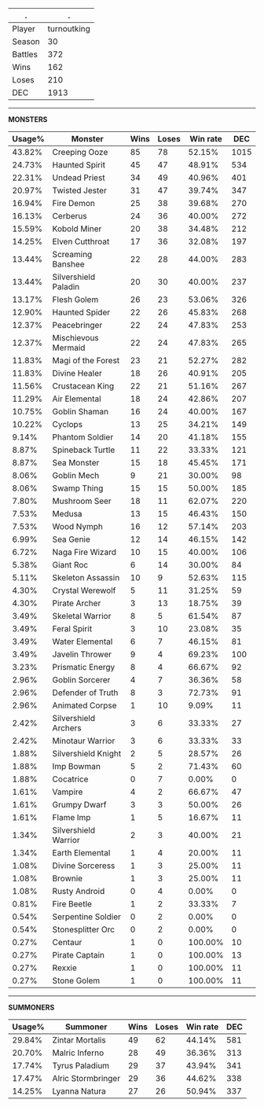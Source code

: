 .|.
|-|-
Player|turnoutking
Season|30
Battles|372
Wins|162
Loses|210
DEC|1913

---
**MONSTERS**

Usage%|Monster|Wins|Loses|Win rate|DEC|
-|-|-|-|-|-|
43.82%|Creeping Ooze|85|78|52.15%|1015|
24.73%|Haunted Spirit|45|47|48.91%|534|
22.31%|Undead Priest|34|49|40.96%|401|
20.97%|Twisted Jester|31|47|39.74%|347|
16.94%|Fire Demon|25|38|39.68%|270|
16.13%|Cerberus|24|36|40.00%|272|
15.59%|Kobold Miner|20|38|34.48%|212|
14.25%|Elven Cutthroat|17|36|32.08%|197|
13.44%|Screaming Banshee|22|28|44.00%|283|
13.44%|Silvershield Paladin|20|30|40.00%|237|
13.17%|Flesh Golem|26|23|53.06%|326|
12.90%|Haunted Spider|22|26|45.83%|268|
12.37%|Peacebringer|22|24|47.83%|253|
12.37%|Mischievous Mermaid|22|24|47.83%|265|
11.83%|Magi of the Forest|23|21|52.27%|282|
11.83%|Divine Healer|18|26|40.91%|205|
11.56%|Crustacean King|22|21|51.16%|267|
11.29%|Air Elemental|18|24|42.86%|207|
10.75%|Goblin Shaman|16|24|40.00%|167|
10.22%|Cyclops|13|25|34.21%|149|
9.14%|Phantom Soldier|14|20|41.18%|155|
8.87%|Spineback Turtle|11|22|33.33%|121|
8.87%|Sea Monster|15|18|45.45%|171|
8.06%|Goblin Mech|9|21|30.00%|98|
8.06%|Swamp Thing|15|15|50.00%|185|
7.80%|Mushroom Seer|18|11|62.07%|220|
7.53%|Medusa|13|15|46.43%|150|
7.53%|Wood Nymph|16|12|57.14%|203|
6.99%|Sea Genie|12|14|46.15%|142|
6.72%|Naga Fire Wizard|10|15|40.00%|106|
5.38%|Giant Roc|6|14|30.00%|84|
5.11%|Skeleton Assassin|10|9|52.63%|115|
4.30%|Crystal Werewolf|5|11|31.25%|59|
4.30%|Pirate Archer|3|13|18.75%|39|
3.49%|Skeletal Warrior|8|5|61.54%|87|
3.49%|Feral Spirit|3|10|23.08%|35|
3.49%|Water Elemental|6|7|46.15%|81|
3.49%|Javelin Thrower|9|4|69.23%|100|
3.23%|Prismatic Energy|8|4|66.67%|92|
2.96%|Goblin Sorcerer|4|7|36.36%|58|
2.96%|Defender of Truth|8|3|72.73%|91|
2.96%|Animated Corpse|1|10|9.09%|11|
2.42%|Silvershield Archers|3|6|33.33%|27|
2.42%|Minotaur Warrior|3|6|33.33%|33|
1.88%|Silvershield Knight|2|5|28.57%|26|
1.88%|Imp Bowman|5|2|71.43%|60|
1.88%|Cocatrice|0|7|0.00%|0|
1.61%|Vampire|4|2|66.67%|47|
1.61%|Grumpy Dwarf|3|3|50.00%|26|
1.61%|Flame Imp|1|5|16.67%|11|
1.34%|Silvershield Warrior|2|3|40.00%|21|
1.34%|Earth Elemental|1|4|20.00%|11|
1.08%|Divine Sorceress|1|3|25.00%|11|
1.08%|Brownie|1|3|25.00%|11|
1.08%|Rusty Android|0|4|0.00%|0|
0.81%|Fire Beetle|1|2|33.33%|7|
0.54%|Serpentine Soldier|0|2|0.00%|0|
0.54%|Stonesplitter Orc|0|2|0.00%|0|
0.27%|Centaur|1|0|100.00%|10|
0.27%|Pirate Captain|1|0|100.00%|13|
0.27%|Rexxie|1|0|100.00%|11|
0.27%|Stone Golem|1|0|100.00%|11|

---
**SUMMONERS**

Usage%|Summoner|Wins|Loses|Win rate|DEC|
-|-|-|-|-|-|
29.84%|Zintar Mortalis|49|62|44.14%|581|
20.70%|Malric Inferno|28|49|36.36%|313|
17.74%|Tyrus Paladium|29|37|43.94%|341|
17.47%|Alric Stormbringer|29|36|44.62%|338|
14.25%|Lyanna Natura|27|26|50.94%|337|
